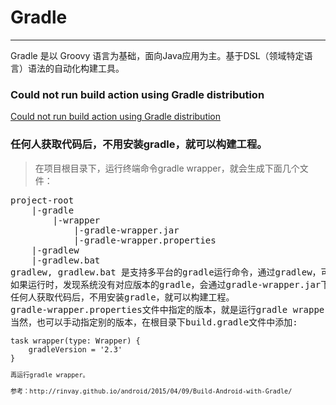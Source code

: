 # Gradle

------

Gradle 是以 Groovy 语言为基础，面向Java应用为主。基于DSL（领域特定语言）语法的自动化构建工具。


###  Could not run build action using Gradle distribution

[Could not run build action using Gradle distribution](http://www.quke.org/post/andriod-studio-gradle.html)

### 任何人获取代码后，不用安装gradle，就可以构建工程。

> 在项目根目录下，运行终端命令gradle wrapper，就会生成下面几个文件：
<pre>
project-root
    |-gradle
        |-wrapper
            |-gradle-wrapper.jar
            |-gradle-wrapper.properties
    |-gradlew
    |-gradlew.bat
gradlew, gradlew.bat 是支持多平台的gradle运行命令，通过gradlew，可以执行gradle构建任务。
如果运行时，发现系统没有对应版本的gradle，会通过gradle-wrapper.jar下载gradle-wrapper.properties中指定的gradle版本。这样的话，
任何人获取代码后，不用安装gradle，就可以构建工程。
gradle-wrapper.properties文件中指定的版本，就是运行gradle wrapper命令时的gradle版本。
当然，也可以手动指定别的版本，在根目录下build.gradle文件中添加:
<code>
task wrapper(type: Wrapper) {
    gradleVersion = '2.3'
}
<code>
再运行gradle wrapper。

参考：http://rinvay.github.io/android/2015/04/09/Build-Android-with-Gradle/
<pre>

